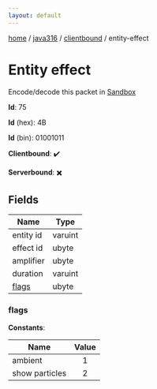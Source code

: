 ```yaml
---
layout: default
---
```


[home](/)  /  [java316](/protocol/java316)  /  [clientbound](/protocol/java316/clientbound)  /  entity-effect

# Entity effect

Encode/decode this packet in [Sandbox](../../../sandbox/java316#Clientbound.EntityEffect)

**Id**: 75

**Id** (hex): 4B

**Id** (bin): 01001011

**Clientbound**: ✔️

**Serverbound**: ✖️

## Fields

Name | Type
---|---
entity id | varuint
effect id | ubyte
amplifier | ubyte
duration | varuint
[flags](#flags) | ubyte

### flags

**Constants**:

Name | Value
---|:---:
ambient | 1
show particles | 2
